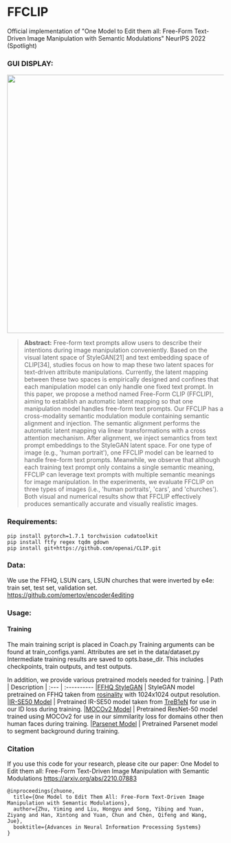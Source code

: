 # FFCLIP
Official implementation of "One Model to Edit them all:  Free-Form Text-Driven Image Manipulation with Semantic Modulations" NeurIPS 2022 (Spotlight)

### GUI DISPLAY:
<p align="center">
  <a href='https://github.com/kristen-rang/FFCLIP/blob/main/demo.gif'>
  <img src='https://github.com/kristen-rang/FFCLIP/blob/main/demo.gif' width=600 ></a>

</p>

>**Abstract:** Free-form text prompts allow users to describe their intentions during image manipulation conveniently. Based on the visual latent space of StyleGAN[21] and text embedding space of CLIP[34], studies focus on how to map these two latent spaces for text-driven attribute manipulations. Currently, the latent mapping between these two spaces is empirically designed and confines that each manipulation model can only handle one fixed text prompt. In this paper, we propose a method named Free-Form CLIP (FFCLIP), aiming to establish an automatic latent mapping so that one manipulation model handles free-form text prompts. Our FFCLIP has a cross-modality semantic modulation module containing semantic alignment and injection. The semantic alignment performs the automatic latent mapping via linear transformations with a cross attention mechanism. After alignment, we inject semantics from text prompt embeddings to the StyleGAN latent space. For one type of image (e.g., 'human portrait'), one FFCLIP model can be learned to handle free-form text prompts. Meanwhile, we observe that although each training text prompt only contains a single semantic meaning, FFCLIP can leverage text prompts with multiple semantic meanings for image manipulation. In the experiments, we evaluate FFCLIP on three types of images (i.e., 'human portraits', 'cars', and 'churches'). Both visual and numerical results show that FFCLIP effectively produces semantically accurate and visually realistic images.


### Requirements:
 ```shell script
pip install pytorch=1.7.1 torchvision cudatoolkit 
pip install ftfy regex tqdm gdown
pip install git+https://github.com/openai/CLIP.git
```

### Data:
We use the FFHQ, LSUN cars, LSUN churches that were inverted by e4e: train set, test set, validation set. https://github.com/omertov/encoder4editing

### Usage:
#### Training
The main training script is placed in Coach.py
Training arguments can be found at train_configs.yaml.
Attributes are set in the data/dataset.py 
Intermediate training results are saved to opts.base_dir. This includes checkpoints, train outputs, and test outputs. 

In addition, we provide various pretrained models needed for training.
| Path | Description
| :--- | :----------
|[FFHQ StyleGAN](https://drive.google.com/file/d/1EM87UquaoQmk17Q8d5kYIAHqu0dkYqdT/view?usp=sharing) | StyleGAN model pretrained on FFHQ taken from [rosinality](https://github.com/rosinality/stylegan2-pytorch) with 1024x1024 output resolution.
|[IR-SE50 Model](https://drive.google.com/file/d/1KW7bjndL3QG3sxBbZxreGHigcCCpsDgn/view?usp=sharing) | Pretrained IR-SE50 model taken from [TreB1eN](https://github.com/TreB1eN/InsightFace_Pytorch) for use in our ID loss during training.
|[MOCOv2 Model](https://drive.google.com/file/d/18rLcNGdteX5LwT7sv_F7HWr12HpVEzVe/view?usp=sharing) | Pretrained ResNet-50 model trained using MOCOv2 for use in our simmilarity loss for domains other then human faces during training.
|[Parsenet Model](https://github.com/stoneyang-detection/caffe_ssd) | Pretrained Parsenet model to segment background during training.

### Citation
If you use this code for your research, please cite our paper: One Model to Edit them all:  Free-Form Text-Driven Image Manipulation with Semantic Modulations
https://arxiv.org/abs/2210.07883
```
@inproceedings{zhuone,
  title={One Model to Edit Them All: Free-Form Text-Driven Image Manipulation with Semantic Modulations},
  author={Zhu, Yiming and Liu, Hongyu and Song, Yibing and Yuan, Ziyang and Han, Xintong and Yuan, Chun and Chen, Qifeng and Wang, Jue},
  booktitle={Advances in Neural Information Processing Systems}
}
```
